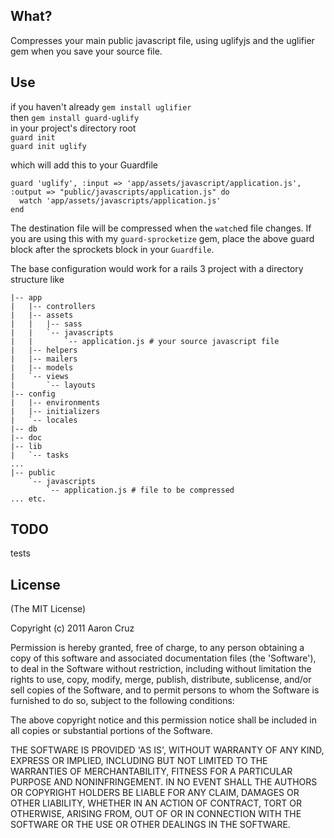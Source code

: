 ## What?
Compresses your main public javascript file, using uglifyjs and the uglifier gem when you save your source file.

## Use
if you haven't already `gem install uglifier`  
then `gem install guard-uglify`  
in your project's directory root  
`guard init`  
`guard init uglify`  

which will add this to your Guardfile  

    guard 'uglify', :input => 'app/assets/javascript/application.js', :output => "public/javascripts/application.js" do
      watch 'app/assets/javascripts/application.js'
    end

The destination file will be compressed when the `watch`ed file changes.  If you are using this with my `guard-sprocketize` gem, place the above guard block after the sprockets block in your `Guardfile`.

The base configuration would work for a rails 3 project with a directory structure like  
        
    |-- app
    |   |-- controllers
    |   |-- assets
    |   |   |-- sass
    |   |   `-- javascripts
    |   |       `-- application.js # your source javascript file 
    |   |-- helpers
    |   |-- mailers
    |   |-- models
    |   `-- views
    |       `-- layouts
    |-- config
    |   |-- environments
    |   |-- initializers
    |   `-- locales
    |-- db
    |-- doc
    |-- lib
    |   `-- tasks
    ...
    |-- public
        `-- javascripts
            `-- application.js # file to be compressed
    ... etc.

## TODO
tests

## License
(The MIT License)

Copyright (c) 2011 Aaron Cruz

Permission is hereby granted, free of charge, to any person obtaining a copy of this software and associated documentation files (the 'Software'), to deal in the Software without restriction, including without limitation the rights to use, copy, modify, merge, publish, distribute, sublicense, and/or sell copies of the Software, and to permit persons to whom the Software is furnished to do so, subject to the following conditions:

The above copyright notice and this permission notice shall be included in all copies or substantial portions of the Software.

THE SOFTWARE IS PROVIDED 'AS IS', WITHOUT WARRANTY OF ANY KIND, EXPRESS OR IMPLIED, INCLUDING BUT NOT LIMITED TO THE WARRANTIES OF MERCHANTABILITY, FITNESS FOR A PARTICULAR PURPOSE AND NONINFRINGEMENT. IN NO EVENT SHALL THE AUTHORS OR COPYRIGHT HOLDERS BE LIABLE FOR ANY CLAIM, DAMAGES OR OTHER LIABILITY, WHETHER IN AN ACTION OF CONTRACT, TORT OR OTHERWISE, ARISING FROM, OUT OF OR IN CONNECTION WITH THE SOFTWARE OR THE USE OR OTHER DEALINGS IN THE SOFTWARE.
